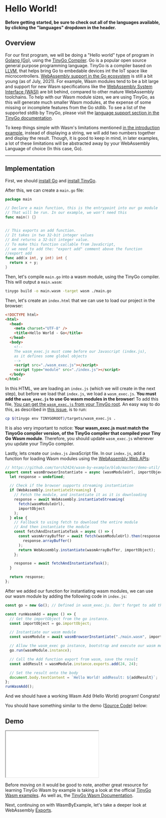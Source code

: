 # Hello World!

**Before getting started, be sure to check out all of the languages available, by clicking the "languages" dropdown in the header.**

## Overview

For our first program, we will be doing a "Hello world" type of program in [Golang (Go)](https://golang.org/), using the [TinyGo Compiler](https://tinygo.org/). Go is a popular open source general purpose programming language. TinyGo is a compiler based on [LLVM](https://llvm.org/), that helps bring Go to embedable devices int the IoT space like microcontrollers. [WebAssembly support in the Go ecosystem](https://github.com/golang/go/wiki/WebAssembly) is still a bit young (as of July, 2021). For example, Wasm modules tend to be a bit large and support for new Wasm specifications like the [WebAssembly System Interface (WASI)](https://github.com/golang/go/issues/31105) are bit behind, compared to other mature WebAssembly toolchains. To help with our Wasm module sizes, we are using TinyGo, as this will generate much smaller Wasm modules, at the expense of some missing or incomplete features from the Go stdlib. To see a list of the supported stdlib by TinyGo, please visit the [language support section in the TinyGo documentation](https://tinygo.org/docs/reference/lang-support/).

To keep things simple with Wasm's limitations mentioned [in the introduction example](/example-redirect?exampleName=introduction&programmingLanguage=all), instead of displaying a string, we will add two numbers together and display the result. Though, it is good to keep in mind, in later examples, a lot of these limitations will be abstracted away by your WebAssembly Language of choice (In this case, Go).

---

## Implementation

First, we should [install Go](https://golang.org/doc/install) and [install TinyGo](https://tinygo.org/getting-started/).

After this, we can create a `main.go` file:

```go
package main

// Declare a main function, this is the entrypoint into our go module
// That will be run. In our example, we won't need this
func main() {}


// This exports an add function.
// It takes in two 32-bit integer values
// And returns a 32-bit integer value.
// To make this function callable from JavaScript,
// we need to add the: "export add" comment above the function
//export add
func add(x int, y int) int {
  return x + y;
}
```

Then, let's compile `main.go` into a wasm module, using the TinyGo compiler. This will output a `main.wasm`:

```bash
tinygo build -o main.wasm -target wasm ./main.go
```

Then, let's create an `index.html` that we can use to load our project in the browser:

```html
<!DOCTYPE html>
<html>
  <head>
    <meta charset="UTF-8" />
    <title>Hello World - Go</title>
  </head>
  <body>
    <!-- 
    The wasm_exec.js must come before our Javascript (index.js), 
    as it defines some global objects 
    -->
    <script src="./wasm_exec.js"></script>
    <script type="module" src="./index.js"></script>
  </body>
</html>
```

In this HTML, we are loading an `index.js` (which we will create in the next step), but before we load that `index.js`, we load a `wasm_exec.js`. **You must add the `wasm_exec.js` to use Go wasm modules in the browser**! To add this file, [You can get the `wasm_exec.js` from your TinyGo root](https://tinygo.org/docs/guides/webassembly/wasm/#how-it-works). An easy way to do this, as described in [this issue](https://github.com/tinygo-org/tinygo/issues/1070), is to run:

```bash
cp $(tinygo env TINYGOROOT)/targets/wasm_exec.js .
```

It is also very important to notice: **Your wasm_exec.js must match the TinyoGo compiler version, of the TinyGo compiler that compiled your Tiny Go Wasm module**. Therefore, you should update `wasm_exec.js` whenever you update your TinyGo compiler.

Lastly, lets create our `index.js` JavaScript file. In our `index.js`, add a function for loading Wasm modules using the [WebAssembly Web APIs](https://developer.mozilla.org/en-US/docs/WebAssembly):

```javascript
// https://github.com/torch2424/wasm-by-example/blob/master/demo-util/
export const wasmBrowserInstantiate = async (wasmModuleUrl, importObject) => {
  let response = undefined;

  // Check if the browser supports streaming instantiation
  if (WebAssembly.instantiateStreaming) {
    // Fetch the module, and instantiate it as it is downloading
    response = await WebAssembly.instantiateStreaming(
      fetch(wasmModuleUrl),
      importObject
    );
  } else {
    // Fallback to using fetch to download the entire module
    // And then instantiate the module
    const fetchAndInstantiateTask = async () => {
      const wasmArrayBuffer = await fetch(wasmModuleUrl).then(response =>
        response.arrayBuffer()
      );
      return WebAssembly.instantiate(wasmArrayBuffer, importObject);
    };

    response = await fetchAndInstantiateTask();
  }

  return response;
};
```

After we added our function for instantiating wasm modules, we can use our wasm module by adding the following code in `index.js`:

```javascript
const go = new Go(); // Defined in wasm_exec.js. Don't forget to add this in your index.html.

const runWasmAdd = async () => {
  // Get the importObject from the go instance.
  const importObject = go.importObject;

  // Instantiate our wasm module
  const wasmModule = await wasmBrowserInstantiate("./main.wasm", importObject);

  // Allow the wasm_exec go instance, bootstrap and execute our wasm module
  go.run(wasmModule.instance);

  // Call the Add function export from wasm, save the result
  const addResult = wasmModule.instance.exports.add(24, 24);

  // Set the result onto the body
  document.body.textContent = `Hello World! addResult: ${addResult}`;
};
runWasmAdd();
```

And we should have a working Wasm Add (Hello World) program! Congrats!

You should have something similar to the demo ([Source Code](/source-redirect?path=examples/hello-world/demo/go)) below:

## Demo

<iframe title="Go Demo" src="/demo-redirect?example-name=hello-world"></iframe>

Before moving on it would be good to note, another great resource for learning TinyGo Wasm by example is taking a look at the official [TinyGo Wasm examples](https://github.com/tinygo-org/tinygo/tree/master/src/examples/wasm). As well as, the [TinyGo Wasm Documentation](https://tinygo.org/docs/guides/webassembly/wasm/).

Next, continuing on with WasmByExample, let's take a deeper look at WebAssembly [Exports](/example-redirect?exampleName=exports).
